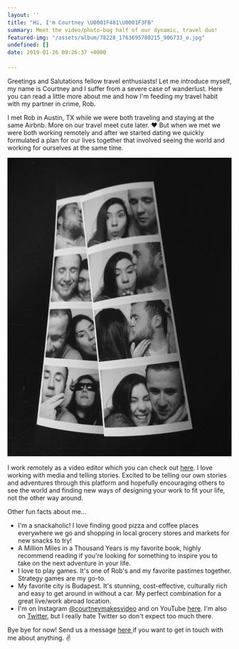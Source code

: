 ```yaml
---
layout: ''
title: "Hi, I'm Courtney \U0001F481\U0001F3FB"
summary: Meet the video/photo-bug half of our dynamic, travel duo!
featured-img: "/assets/album/78228_1763695780215_906733_o.jpg"
undefined: []
date: 2019-01-26 09:26:37 +0000

---
```

Greetings and Salutations fellow travel enthusiasts! Let me introduce myself, my name is Courtney and I suffer from a severe case of wanderlust. Here you can read a little more about me and how I'm feeding my travel habit with my partner in crime, Rob.

I met Rob in Austin, TX while we were both traveling and staying at the same Airbnb. More on our travel meet cute later. ❤ But when we met we were both working remotely and after we started dating we quickly formulated a plan for our lives together that involved seeing the world and working for ourselves at the same time.

![](/assets/album/photobooth.jpg)

I work remotely as a video editor which you can check out [here](www.courtneymakesvideo.com). I love working with media and telling stories. Excited to be telling our own stories and adventures through this platform and hopefully encouraging others to see the world and finding new ways of designing your work to fit your life, not the other way around.

Other fun facts about me...

* I'm a snackaholic! I love finding good pizza and coffee places everywhere we go and shopping in local grocery stores and markets for new snacks to try!
* A Million Miles in a Thousand Years is my favorite book, highly recommend reading if you're looking for something to inspire you to take on the next adventure in your life.
* I love to play games. It's one of Rob's and my favorite pastimes together. Strategy games are my go-to.
* My favorite city is Budapest. It's stunning, cost-effective, culturally rich and easy to get around in without a car. My perfect combination for a great live/work abroad location.
* I'm on Instagram [@courtneymakesvideo]() and on YouTube [here](). I'm also on [Twitter](), but I really hate Twitter so don't expect too much there.

Bye bye for now! Send us a message [here ](https://lovetravelmoney.com/contact/)if you want to get in touch with me about anything. ✌

 